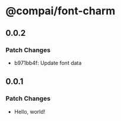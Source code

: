 # @compai/font-charm

## 0.0.2

### Patch Changes

- b971bb4f: Update font data

## 0.0.1

### Patch Changes

- Hello, world!
